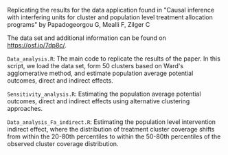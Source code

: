 Replicating the results for the data application found in "Causal inference with interfering units for cluster and population level treatment allocation programs" by Papadogeorgou G, Mealli F, Zilger C

The data set and additional information can be found on https://osf.io/7dp8c/.

```Data_analysis.R```: The main code to replicate the results of the paper. In this script, we load the data set, form 50 clusters based on Ward's agglomerative method, and estimate population average potential outcomes, direct and indirect effects.

```Sensitivity_analysis.R```: Estimating the population average potential outcomes, direct and indirect effects using alternative clustering approaches.

```Data_analysis_Fa_indirect.R```: Estimating the population level intervention indirect effect, where the distribution of treatment cluster coverage shifts from within the 20-80th percentiles to within the 50-80th percentiles of the observed cluster coverage distribution.

